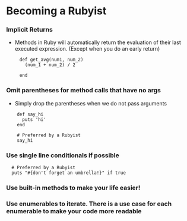 # Becoming a Rubyist

### Implicit Returns
  - Methods in Ruby will automatically return the evaluation of their last executed expression. (Except when you do an early return)

 ```
      def get_avg(num1, num_2)
      	(num_1 + num_2) / 2
        
      end
```
### Omit parentheses for method calls that have no args
  - Simply drop the parentheses when we do not pass arguments
  ``` 
      def say_hi
        puts 'hi'
      end
      
      # Preferred by a Rubyist
      say_hi
   ```
### Use single line conditionals if possible
```
  # Preferred by a Rubyist
  puts "#{don't forget an umbrella!}" if true
```

### Use built-in methods to make your life easier!

### Use enumerables to iterate. There is a use case for each enumerable to make your code more readable
